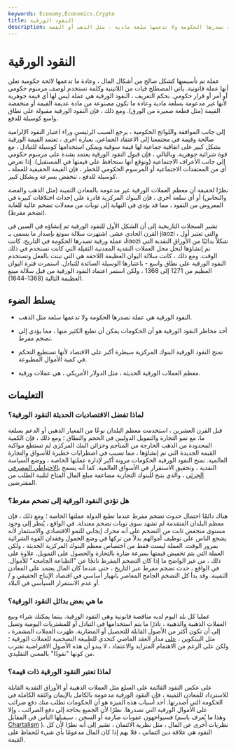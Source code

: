 ```yaml
---
keywords: Economy,Economics,Crypto
title: النقود الورقية
description: النقود الورقية هي عملة تصدرها الحكومة ولا تدعمها سلعة مادية ، مثل الذهب أو الفضة.
---
```


# النقود الورقية
عملة تم تأسيسها كشكل صالح من أشكال المال ، وعادة ما تدعمها لائحة حكومية تعلن أنها عملة قانونية. يأتي المصطلح فيات من اللاتينية وكلمة تستخدم لوصف مرسوم حكومي أو أمر أو قرار حكومي. بحكم التعريف ، النقود الورقية هي عملة ليس لها أي قيمة جوهرية لأنها غير مدعومة بسلعة مادية وعادة ما تكون مصنوعة من مادة عديمة القيمة أو منخفضة القيمة (مثل قطعة صغيرة من الورق). ومع ذلك ، فإن النقود الورقية مقبولة على نطاق واسع كوسيلة للدفع.

إلى جانب الموافقة واللوائح الحكومية ، يرجع السبب الرئيسي وراء اعتبار النقود الإلزامية صالحة وقيمة في مجتمعنا إلى الاعتقاد الجماعي. بعبارة أخرى ، تعتمد القيمة الورقية بشكل كبير على اتفاقية جماعية لها قيمة سوقية ويمكن استخدامها كوسيلة للتبادل ، مع قوة شرائية جوهرية. وبالتالي ، فإن قبول النقود الورقية يعتمد بشدة على مرسوم حكومي إلى جانب الأعراف الاجتماعية (وتوقع أنها ستحافظ على قيمتها في المستقبل). إذا تعرض أي من المعتقدات الاجتماعية أو المرسوم الحكومي للخطر ، فإن القيمة الحقيقية للعملة ، كوسيلة للدفع ، تنخفض بسرعة وبشكل كبير.

نظرًا لحقيقة أن معظم العملات الورقية غير مدعومة بالمعادن الثمينة (مثل الذهب والفضة والنحاس) أو أي سلعة أخرى ، فإن البنوك المركزية قادرة على إحداث اختلافات كبيرة في المعروض من النقود ، مما قد يؤدي في النهاية إلى نوبات من معدلات تضخم عالية للغاية (تضخم مفرط).

تشير السجلات التاريخية إلى أن الشكل الأول للنقود الورقية تم إنشاؤه في الصين في القرن الحادي عشر. اشتهرت سلالة سونغ بإصدار ما يسمى بـ jiaozi ، والتي تعتبر أول عملة ورقية تصدرها الحكومة في التاريخ. كانت Jiaozi شكلاً بدائيًا من الأوراق النقدية التي تم إنشاؤها لتحل محل العملات النقدية المعدنية الثقيلة التي كانت تستخدم في ذلك الوقت. ومع ذلك ، كانت سلالة اليوان العظيمة اللاحقة هي التي تبنت بالفعل وتستخدم النقود الورقية على نطاق واسع - باعتبارها الوسيلة السائدة للتبادل. استمرت فترة اليوان العظيم من 1271 إلى 1368 ، ولكن استمر اعتماد النقود الورقية من قبل سلالة مينغ العظيمة التالية (1368-1644).

## يسلط الضوء

- النقود الورقية هي عملة تصدرها الحكومة ولا تدعمها سلعة مثل الذهب.

- أحد مخاطر النقود الورقية هو أن الحكومات يمكن أن تطبع الكثير منها ، مما يؤدي إلى تضخم مفرط.

- تمنح النقود الورقية البنوك المركزية سيطرة أكبر على الاقتصاد لأنها تستطيع التحكم في كمية الأموال المطبوعة.

- معظم العملات الورقية الحديثة ، مثل الدولار الأمريكي ، هي عملات ورقية.

## التعليمات

### لماذا تفضل الاقتصاديات الحديثة النقود الورقية؟

قبل القرن العشرين ، استخدمت معظم البلدان نوعًا من المعيار الذهبي أو الدعم بسلعة ما. مع نمو التجارة والتمويل الدوليين في الحجم والنطاق ؛ ومع ذلك ، فإن الكمية المحدودة من الذهب الخارجة من المناجم وخزائن البنك المركزي لم تستطع مواكبة القيمة الجديدة التي تم إنشاؤها ، مما تسبب في اضطرابات خطيرة للأسواق والتجارة العالمية. تمنح النقود الورقية الحكومات مرونة أكبر لإدارة عملتها الخاصة ، ووضع السياسة النقدية ، وتحقيق الاستقرار في الأسواق العالمية. كما أنه يسمح [بالاحتياطي المصرفي الجزئي](/fractionalreservebanking) ، والذي يتيح للبنوك التجارية مضاعفة مبلغ المال المتاح لتلبية الطلب من المقترضين.

### هل تؤدي النقود الورقية إلى تضخم مفرط؟

هناك دائمًا احتمال حدوث تضخم مفرط عندما تطبع الدولة عملتها الخاصة ؛ ومع ذلك ، فإن معظم البلدان المتقدمة لم تشهد سوى نوبات تضخم معتدلة. في الواقع ، يُنظر إلى وجود مستوى منخفض ثابت من التضخم على أنه محرك إيجابي للنمو الاقتصادي والاستثمار لأنه يشجع الناس على توظيف أموالهم بدلاً من تركها في وضع الخمول وفقدان القوة الشرائية بمرور الوقت. العملة ليست فقط من اختصاص معظم البنوك المركزية الحديثة ، ولكن العملة التي يتم تخفيض قيمتها بسرعة ضارة بالتجارة والحصول على التمويل. علاوة على ذلك ، من غير الواضح ما إذا كان التضخم المفرط ناتجًا عن "الطباعة الجامحة" للأموال. في الواقع ، حدث تضخم مفرط عبر التاريخ ، حتى عندما كان المال يعتمد على المعادن الثمينة. وقد بدأ كل التضخم الجامح المعاصر بانهيار أساسي في اقتصاد الإنتاج الحقيقي و / أو عدم الاستقرار السياسي في البلاد.

### ما هي بعض بدائل النقود الورقية؟

عمليا كل بلد اليوم لديه مناقصة قانونية وهي النقود الورقية. بينما يمكنك شراء وبيع العملات الذهبية والذهبية ، نادرًا ما يتم استخدامها في التبادل أو للمشتريات اليومية وتميل إلى أن تكون أكثر من الأصول القابلة للتحصيل أو المضاربة. ظهرت العملات المشفرة ، مثل البيتكوين ، [على](/bitcoin) مدار العقد الماضي كتحدي للطبيعة التضخمية للعملات الورقية ؛ ولكن على الرغم من الاهتمام المتزايد والاعتماد ، لا يبدو أن هذه الأصول الافتراضية تقترب من كونها "نقودًا" بالمعنى التقليدي.

### لماذا تعتبر النقود الورقية ذات قيمة؟

على عكس النقود القائمة على السلع مثل العملات الذهبية أو الأوراق النقدية القابلة للاسترداد للمعادن الثمينة ، فإن النقود الورقية مدعومة بالكامل بالإيمان والثقة الكاملة في الحكومة التي أصدرتها. أحد أسباب هذه الميزة هو أن الحكومات تطلب منك دفع ضرائب على الأموال الورقية التي تصدرها. نظرًا لأن الجميع بحاجة إلى دفع الضرائب ، وإلا فسيواجهون عقوبات صارمة أو السجن ، سيقبلها الناس في المقابل (وهذا ما يُعرف باسم [Chartalism](/chartalism) ). نظريات أخرى عن المال ، مثل نظرية الائتمان ، تشير إلى أنه نظرًا لأن كل النقود هي علاقة دين ائتماني ، فلا يهم إذا كان المال مدعومًا بأي شيء للحفاظ على القيمة.

